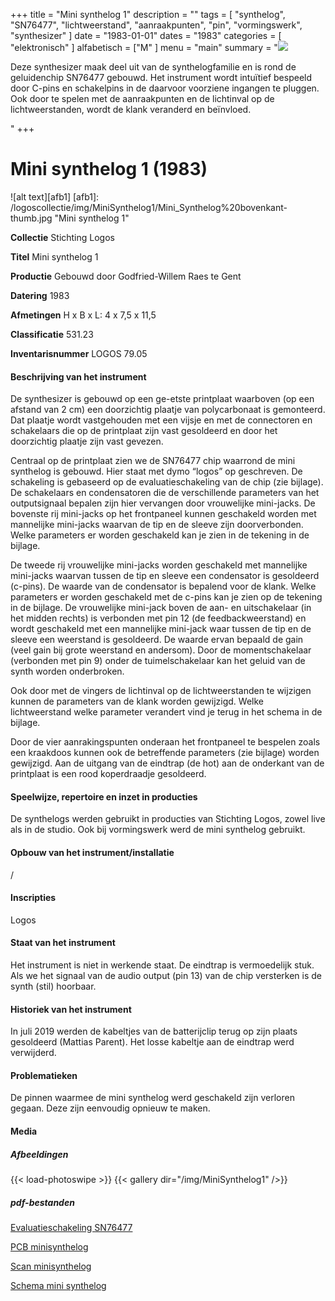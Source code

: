 ﻿+++
title = "Mini synthelog 1"
description = ""
tags = [ 
"synthelog", "SN76477",
"lichtweerstand",
"aanraakpunten",
"pin", "vormingswerk",
"synthesizer"
]
date = "1983-01-01"
dates = "1983"
categories = [ "elektronisch"
]
alfabetisch = ["M"
]
menu = "main"
summary = "<a href='/logoscollectie/1979/mini_synthelog'><img src='/logoscollectie/img/MiniSynthelog/Mini_Synthelog%20bovenkant-thumb.jpg'></a><p>Deze synthesizer maak deel uit van de synthelogfamilie en is rond de geluidenchip SN76477 gebouwd. Het instrument wordt intuïtief bespeeld door C-pins en schakelpins in de daarvoor voorziene ingangen te pluggen. Ook door te spelen met de aanraakpunten en de lichtinval op de lichtweerstanden, wordt de klank veranderd en beïnvloed.</p>"
+++



# Mini synthelog 1 (1983)

![alt text][afb1]
[afb1]: /logoscollectie/img/MiniSynthelog1/Mini_Synthelog%20bovenkant-thumb.jpg "Mini synthelog 1"

**Collectie** 
Stichting Logos

**Titel**
Mini synthelog 1

**Productie**
Gebouwd door Godfried-Willem Raes te Gent

**Datering**
1983

**Afmetingen**
H x B x L: 4 x 7,5 x 11,5

**Classificatie**
531.23

**Inventarisnummer**
LOGOS 79.05

#### Beschrijving van het instrument
De synthesizer is gebouwd op een ge-etste printplaat waarboven (op een afstand van 2 cm) een doorzichtig plaatje van polycarbonaat is gemonteerd. Dat plaatje wordt vastgehouden met een vijsje en met de connectoren en schakelaars die op de printplaat zijn vast gesoldeerd en door het doorzichtig plaatje zijn vast gevezen.

Centraal op de printplaat zien we de SN76477 chip waarrond de mini synthelog is gebouwd. Hier staat met dymo “logos” op geschreven. De schakeling is gebaseerd op de evaluatieschakeling van de chip (zie bijlage). De schakelaars en condensatoren die de verschillende parameters van het outputsignaal bepalen zijn hier vervangen door vrouwelijke mini-jacks. De bovenste rij mini-jacks op het frontpaneel kunnen geschakeld worden met mannelijke mini-jacks waarvan de tip en de sleeve zijn doorverbonden. Welke parameters er worden geschakeld kan je zien in de tekening in de bijlage. 

De tweede rij vrouwelijke mini-jacks worden geschakeld met mannelijke mini-jacks waarvan tussen de tip en sleeve een condensator is gesoldeerd (c-pins). De waarde van de condensator is bepalend voor de klank. Welke parameters er worden geschakeld met de c-pins kan je zien op de tekening in de bijlage. De vrouwelijke mini-jack boven de aan- en uitschakelaar (in het midden rechts) is verbonden met pin 12 (de feedbackweerstand) en  wordt geschakeld met een mannelijke mini-jack waar tussen de tip en de sleeve een weerstand is gesoldeerd. De waarde ervan bepaald de gain (veel gain bij grote weerstand en andersom). Door de momentschakelaar (verbonden met pin 9) onder de tuimelschakelaar kan het geluid van de synth worden onderbroken. 

Ook door met de vingers de lichtinval op de lichtweerstanden te wijzigen kunnen de parameters van de klank worden gewijzigd. Welke lichtweerstand welke parameter verandert vind je terug in het schema in de bijlage.  

Door de vier aanrakingspunten onderaan het frontpaneel te bespelen zoals een kraakdoos kunnen ook de betreffende parameters (zie bijlage) worden gewijzigd. 
Aan de uitgang van de eindtrap (de hot) aan de onderkant van de printplaat is een rood koperdraadje gesoldeerd.

#### Speelwijze, repertoire en inzet in producties
De synthelogs werden gebruikt in producties van Stichting Logos, zowel live als in de studio. Ook bij vormingswerk werd de mini synthelog gebruikt.

#### Opbouw van het instrument/installatie
/

#### Inscripties
Logos

#### Staat van het instrument
Het instrument is niet in werkende staat. De eindtrap is vermoedelijk stuk. Als we het signaal van de audio output (pin 13) van de chip versterken is de synth (stil) hoorbaar. 

#### Historiek van het instrument
In juli 2019 werden de kabeltjes van de batterijclip terug op zijn plaats gesoldeerd (Mattias Parent). Het losse kabeltje aan de eindtrap werd verwijderd. 

#### Problematieken
De pinnen waarmee de mini synthelog werd geschakeld zijn verloren gegaan. Deze zijn eenvoudig opnieuw te maken.

#### Media
##### Afbeeldingen
{{< load-photoswipe >}}
{{< gallery dir="/img/MiniSynthelog1" />}}

##### pdf-bestanden
[Evaluatieschakeling SN76477](/logoscollectie/pdf/MiniSynthelog1/Evaluatieschakeling_SN76477.pdf)

[PCB minisynthelog](/logoscollectie/pdf/MiniSynthelog1/PCB_minisynthelog.pdf)

[Scan minisynthelog](/logoscollectie/pdf/MiniSynthelog1/Scan_minisynthelog.pdf)

[Schema mini synthelog](/logoscollectie/pdf/MiniSynthelog1/Schema_mini_synthelog.pdf)